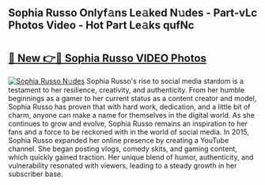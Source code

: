 ## Sophia Russo Onlyf𝚊ns Le𝚊ked N𝚞des - Part-vLc Photos Video - Hot Part Le𝚊ks qufNc

# <h2><a href="http://ac13022.deff.icu/?id=Sophia+Russo">🔗 New 👉🔴 Sophia Russo VIDEO Photos</a></h2>

[![Sophia Russo N𝚞des](https://i.imgur.com/rIISA9y.gif)](http://ac13022.deff.icu/?id=Sophia+Russo)
Sophia Russo's rise to social media stardom is a testament to her resilience, creativity, and authenticity. From her humble beginnings as a gamer to her current status as a content creator and model, Sophia Russo has proven that with hard work, dedication, and a little bit of charm, anyone can make a name for themselves in the digital world. As she continues to grow and evolve, Sophia Russo remains an inspiration to her fans and a force to be reckoned with in the world of social media. In 2015, Sophia Russo expanded her online presence by creating a YouTube channel. She began posting vlogs, comedy skits, and gaming content, which quickly gained traction. Her unique blend of humor, authenticity, and vulnerability resonated with viewers, leading to a steady growth in her subscriber base.
